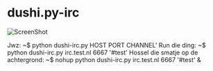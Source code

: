 dushi.py-irc
========
![ScreenShot](http://i.imgur.com/UTNGuqw.png)

Jwz:
    ~$ python dushi-irc.py HOST PORT CHANNEL'
Run die ding:
    ~$ python dushi-irc.py irc.test.nl 6667 '#test'
Hossel die smatje op de achtergrond:
    ~$ nohup python dushi-irc.py irc.test.nl 6667 '#test' &